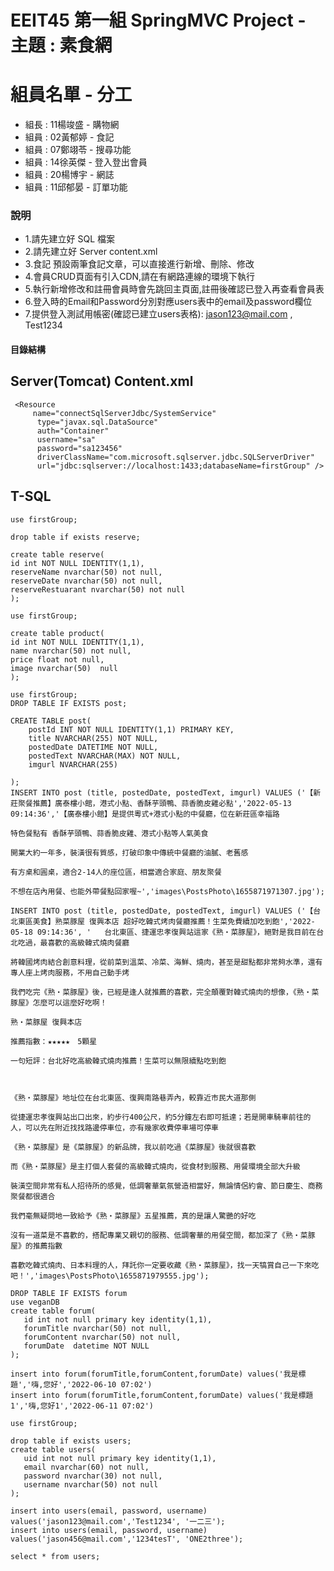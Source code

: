 # EEIT45 第一組 SpringMVC Project - 主題 : 素食網



# 組員名單 - 分工

- 組長 : 11楊竣盛 - 購物網
- 組員 : 02黃郁婷 - 食記
- 組員 : 07鄭翊苓 - 搜尋功能
- 組員 : 14徐英傑 - 登入登出會員
- 組員 : 20楊博宇 - 網誌
- 組員 : 11邱郁晏 - 訂單功能

### 說明

-  1.請先建立好 SQL 檔案 
-  2.請先建立好 Server content.xml
-  3.食記 預設兩筆食記文章，可以直接進行新增、刪除、修改
-  4.會員CRUD頁面有引入CDN,請在有網路連線的環境下執行
-  5.執行新增修改和註冊會員時會先跳回主頁面,註冊後確認已登入再查看會員表
-  6.登入時的Email和Password分別對應users表中的email及password欄位
-  7.提供登入測試用帳密(確認已建立users表格):  jason123@mail.com , Test1234

#### 目錄結構

## Server(Tomcat) Content.xml
```
 <Resource 
     name="connectSqlServerJdbc/SystemService"
	  type="javax.sql.DataSource" 
	  auth="Container" 
	  username="sa"
	  password="sa123456"
	  driverClassName="com.microsoft.sqlserver.jdbc.SQLServerDriver"
	  url="jdbc:sqlserver://localhost:1433;databaseName=firstGroup" />
```


## T-SQL 
```
use firstGroup; 

drop table if exists reserve;

create table reserve(
id int NOT NULL IDENTITY(1,1),  
reserveName nvarchar(50) not null,
reserveDate nvarchar(50) not null,
reserveRestuarant nvarchar(50) not null
);

```

```
use firstGroup; 

create table product(
id int NOT NULL IDENTITY(1,1),  
name nvarchar(50) not null,
price float not null,
image nvarchar(50)  null
);
```

```
use firstGroup;
DROP TABLE IF EXISTS post;

CREATE TABLE post(
    postId INT NOT NULL IDENTITY(1,1) PRIMARY KEY,
    title NVARCHAR(255) NOT NULL,
    postedDate DATETIME NOT NULL,
    postedText NVARCHAR(MAX) NOT NULL,
    imgurl NVARCHAR(255)
   
);
INSERT INTO post (title, postedDate, postedText, imgurl) VALUES ('【新莊聚餐推薦】廣泰樓小館，港式小點、香酥芋頭鴨、蒜香脆皮雞必點','2022-05-13 09:14:36','【廣泰樓小館】是提供粵式+港式小點的中餐廳，位在新莊區幸福路

特色餐點有 香酥芋頭鴨、蒜香脆皮雞、港式小點等人氣美食

開業大約一年多，裝潢很有質感，打破印象中傳統中餐廳的油膩、老舊感

有方桌和圓桌，適合2-14人的座位區，相當適合家庭、朋友聚餐

不想在店內用餐、也能外帶餐點回家喔~','images\PostsPhoto\1655871971307.jpg');

INSERT INTO post (title, postedDate, postedText, imgurl) VALUES ('【台北東區美食】熟菜豚屋 復興本店 超好吃韓式烤肉餐廳推薦！生菜免費續加吃到飽','2022-05-18 09:14:36', '   台北東區、捷運忠孝復興站這家《熟・菜豚屋》，絕對是我目前在台北吃過，最喜歡的高級韓式燒肉餐廳

將韓國烤肉結合創意料理，從前菜到溫菜、冷菜、海鮮、燒肉，甚至是甜點都非常夠水準，還有專人座上烤肉服務，不用自己動手烤

我們吃完《熟・菜豚屋》後，已經是逢人就推薦的喜歡，完全顛覆對韓式燒肉的想像，《熟・菜豚屋》怎麼可以這麼好吃啊！

熟・菜豚屋 復興本店

推薦指數：★★★★★　5顆星

一句短評：台北好吃高級韓式燒肉推薦！生菜可以無限續點吃到飽

 

《熟・菜豚屋》地址位在台北東區、復興南路巷弄內，較靠近市民大道那側

從捷運忠孝復興站出口出來，約步行400公尺，約5分鐘左右即可抵達；若是開車騎車前往的人，可以先在附近找找路邊停車位，亦有幾家收費停車場可停車

《熟・菜豚屋》是《菜豚屋》的新品牌，我以前吃過《菜豚屋》後就很喜歡

而《熟・菜豚屋》是主打個人套餐的高級韓式燒肉，從食材到服務、用餐環境全部大升級

裝潢空間非常有私人招待所的感覺，低調奢華氣氛營造相當好，無論情侶約會、節日慶生、商務聚餐都很適合

我們毫無疑問地一致給予《熟・菜豚屋》五星推薦，真的是讓人驚艷的好吃

沒有一道菜是不喜歡的，搭配專業又親切的服務、低調奢華的用餐空間，都加深了《熟・菜豚屋》的推薦指數

喜歡吃韓式燒肉、日本料理的人，拜託你一定要收藏《熟・菜豚屋》，找一天犒賞自己一下來吃吧！','images\PostsPhoto\1655871979555.jpg');
```
```
DROP TABLE IF EXISTS forum
use veganDB
create table forum(
   id int not null primary key identity(1,1),
   forumTitle nvarchar(50) not null,
   forumContent nvarchar(50) not null,
   forumDate  datetime NOT NULL
);

insert into forum(forumTitle,forumContent,forumDate) values('我是標題','嗨,您好','2022-06-10 07:02')
insert into forum(forumTitle,forumContent,forumDate) values('我是標題1','嗨,您好1','2022-06-11 07:02')
```
```
use firstGroup;

drop table if exists users;
create table users(
   uid int not null primary key identity(1,1),
   email nvarchar(60) not null,
   password nvarchar(30) not null,
   username nvarchar(50) not null
);

insert into users(email, password, username) values('jason123@mail.com','Test1234', '一二三');
insert into users(email, password, username) values('jason456@mail.com','1234tesT', 'ONE2three');

select * from users;

```